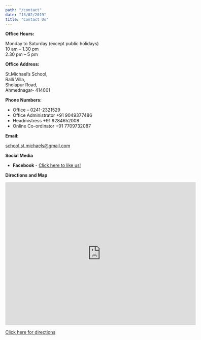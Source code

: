 ```yaml
---
path: "/contact"
date: "13/02/2019"
title: "Contact Us"
---
```


**Office Hours:**

Monday to Saturday (except public holidays)  
10 am – 1.30 pm  
2.30 pm – 5 pm

**Office Address:**

St.Michael’s School,  
Ralli Villa,  
Sholapur Road,  
Ahmednagar- 414001

**Phone Numbers:**

- Office – 0241-2321529
- Office Administrator +91 9049377486
- Headmistress +91 9284652008
- Online Co-ordinator +91 7709732087

**Email:**

school.st.michaels@gmail.com

**Social Media**

- **Facebook** - [Click here to like us!](https://www.facebook.com/stmichaelsahmednagar/?ref=hl)

**Directions and Map**

<iframe style="overflow-x:auto;" src="https://www.google.com/maps/embed?pb=!1m18!1m12!1m3!1d3770.5541165564546!2d74.74931891463082!3d19.083332087083694!2m3!1f0!2f0!3f0!3m2!1i1024!2i768!4f13.1!3m3!1m2!1s0x3bdcb069126730a3%3A0xbaacdd99cf1af776!2sSt%20Michael&#39;s%20school!5e0!3m2!1sen!2suk!4v1572735386877!5m2!1sen!2suk" width="600" height="450" frameborder="0" style="border:0;" allowfullscreen=""></iframe>

[Click here for directions](https://goo.gl/maps/ws6cQ5M1SDBugYkm8)
